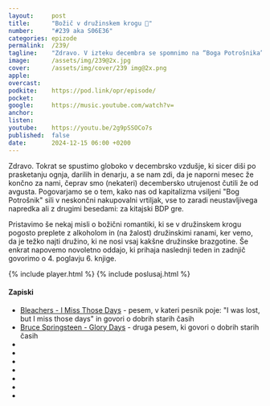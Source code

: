 ```yaml
---
layout: 	post
title:  	"Božič v družinskem krogu 🎄"
number: 	"#239 aka S06E36"
categories:	epizode
permalink:	/239/
tagline: 	"Zdravo. V izteku decembra se spomnimo na “Boga Potrošnika” in kitajski BDP, dotaknemo se družinskih ran, ki se ob praznikih pogosto prepletajo z alkoholom, ter napovemo prihajajočo novoletno oddajo."
image:		/assets/img/239@2x.jpg
cover:		/assets/img/cover/239 img@2x.png
apple:		
overcast:	
podkite:	https://pod.link/opr/episode/
pocket:		
google:		https://music.youtube.com/watch?v=
anchor:		
listen:		
youtube:	https://youtu.be/2g9pSSOCo7s
published:	false
date: 		2024-12-15 06:00 +0200
---
```


Zdravo. Tokrat se spustimo globoko v decembrsko vzdušje, ki sicer diši po prasketanju ognja, darilih in denarju, a se nam zdi, da je naporni mesec že končno za nami, čeprav smo (nekateri) decembersko utrujenost čutili že od avgusta. Pogovarjamo se o tem, kako nas od kapitalizma vsiljeni "Bog Potrošnik" sili v neskončni nakupovalni vrtiljak, vse to zaradi neustavljivega napredka ali z drugimi besedami: za kitajski BDP gre. 

Pristavimo še nekaj misli o božični romantiki, ki se v družinskem krogu pogosto preplete z alkoholom in (na žalost) družinskimi ranami, ker vemo, da je težko najti družino, ki ne nosi vsaj kakšne družinske brazgotine. Še enkrat napovemo novoletno oddajo, ki prihaja naslednji teden in zadnjič govorimo o 4. poglavju 6. knjige. 

{% include player.html %}
{% include poslusaj.html %}

<!--break-->

#### Zapiski

- [Bleachers - I Miss Those Days](https://www.youtube.com/watch?v=qQy12GH1Fl4) - pesem, v kateri pesnik poje: "I was lost, but I miss those days" in govori o dobrih starih časih 
- [Bruce Springsteen - Glory Days](https://www.youtube.com/watch?v=6vQpW9XRiyM) - druga pesem, ki govori o dobrih starih časih
- []()
- []()
- []()
- []()
- []()
- []()
- []()